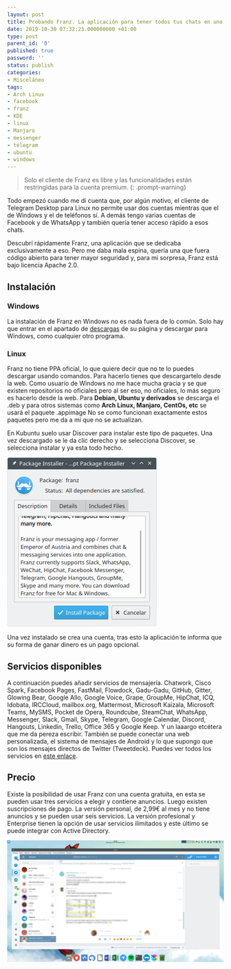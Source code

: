 ```yaml
---
layout: post
title: Probando Franz. La aplicación para tener todos tus chats en uno.
date: 2019-10-30 07:32:23.000000000 +01:00
type: post
parent_id: '0'
published: true
password: ''
status: publish
categories:
- Misceláneo
tags:
- Arch Linux
- facebook
- franz
- KDE
- linux
- Manjaro
- messenger
- telegram
- ubuntu
- windows
---
```

>Solo el cliente de Franz es libre y las funcionalidades están restringidas para la cuenta premium.
{: .prompt-warning}

Todo empezó cuando me di cuenta que, por algún motivo, el cliente de Telegram Desktop para Linux no permite usar dos cuentas mientras que el de Windows y el de teléfonos sí. A demás tengo varias cuentas de Facebook y de WhatsApp y también quería tener acceso rápido a esos chats.

Descubrí rápidamente Franz, una aplicación que se dedicaba exclusivamente a eso. Pero me daba mala espina, quería una que fuera código abierto para tener mayor seguridad y, para mi sorpresa, Franz está bajo licencia Apache 2.0.

## Instalación

### Windows

La instalación de Franz en Windows no es nada fuera de lo común. Solo hay que entrar en el apartado de <a href="https://meetfranz.com/#download" target="_blank">descargas</a> de su página y descargar para Windows, como cualquier otro programa.

### Linux

Franz no tiene PPA oficial, lo que quiere decir que no te lo puedes descargar usando comandos. Para hacerlo tienes que descargartelo desde la web. Como usuario de Windows no me hace mucha gracia y se que existen repositorios no oficiales pero al ser eso, no oficiales, lo más seguro es hacerlo desde la web. Para <strong>Debian, Ubuntu y derivados</strong> se descarga el .deb y para otros sistemas como <strong>Arch Linux, Manjaro, CentOs, etc</strong> se usará el paquete .appimage No se como funcionan exactamente estos paquetes pero me da a mi que no se actualizan.

En Kubuntu suelo usar Discover para instalar este tipo de paquetes. Una vez descargado se le da clic derecho y se selecciona Discover, se selecciona instalar y ya esta todo hecho.

![](/assets/2019/10/instalando-franz.png)

Una vez instalado se crea una cuenta, tras esto la aplicación te informa que su forma de ganar dinero es un pago opcional.

## Servicios disponibles

A continuación puedes añadir servicios de mensajería. Chatwork, Cisco Spark, Facebook Pages, FastMail, Flowdock, Gadu-Gadu, GitHub, Gitter, Glowing Bear, Google Allo, Google Voice, Grape, GroupMe, HipChat, ICQ, Idobata, IRCCloud, mailbox.org, Mattermost, Microsoft Kaizala, Microsoft Teams, MySMS, Pocket de Opera, Roundcube, SteamChat, WhatsApp, Messenger, Slack, Gmail, Skype, Telegram, Google Calendar, Discord, Hangouts, Linkedin, Trello, Office 365 y Google Keep. Y un laaargo etcétera que me da pereza escribir. También se puede conectar una web personalizada, el sistema de mensajes de Android y lo que supongo que son los mensajes directos de Twitter (Tweetdeck). Puedes ver todos los servicios en <a href="https://meetfranz.com/services" target="_blank">este enlace</a>.

## Precio

Existe la posibilidad de usar Franz con una cuenta gratuita, en esta se pueden usar tres servicios a elegir y contiene anuncios. Luego existen suscripciones de pago. La versión personal, de 2,99€ al mes y no tiene anuncios y se pueden usar seis servicios. La versión profesional y Enterprise tienen la opción de usar servicios ilimitados y este último se puede integrar con Active Directory.

![](/assets/2019/10/telegram-franz-1024x576.png)